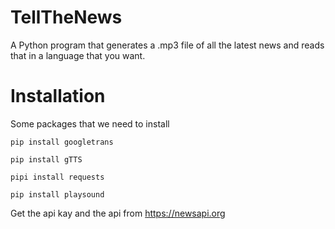 # TellTheNews
A Python program that generates a .mp3 file of all the latest news and reads that in a language that you want. 
# Installation
Some packages that we need to install
```
pip install googletrans

pip install gTTS

pipi install requests

pip install playsound

```

Get the api kay and the api from https://newsapi.org


